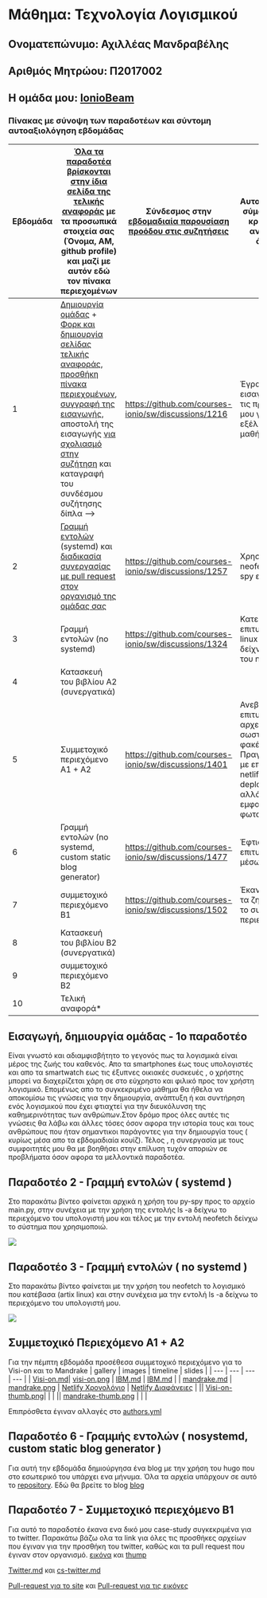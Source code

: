# Μάθημα: Τεχνολογία Λογισμικού
## Ονοματεπώνυμο: Αχιλλέας Μανδραβέλης 
## Αριθμός Μητρώου: Π2017002
## Η ομάδα μου: [IonioBeam](https://github.com/IonioBeam)

### Πίνακας με σύνοψη των παραδοτέων και σύντομη αυτοαξιολόγηση εβδομάδας
| Εβδομάδα | [Όλα τα παραδοτέα βρίσκονται στην ίδια σελίδα της τελικής αναφοράς](https://epidrome.github.io/teaching/deliverables/) με τα προσωπικά στοιχεία σας (Όνομα, ΑΜ, github profile) και μαζί με αυτόν εδώ τον πίνακα περιεχομένων | Σύνδεσμος στην [εβδομαδιαία παρουσίαση προόδου στις συζητήσεις](https://github.com/courses-ionio/help/discussions/categories/show-and-tell) | Αυτοαξιολόγηση σύμφωνα με τα κριτήρια της αντίστοιχης άσκησης |
| --- | --- | --- | --- |
| 1 | [Δημιουργία ομάδας](https://epidrome.github.io/teaching/team/) + [Φορκ και δημιουργία σελίδας τελικής αναφοράς](https://epidrome.github.io/teaching/guide/), [προσθήκη πίνακα περιεχομένων](https://raw.githubusercontent.com/courses-ionio/sw/master/README.md), [συγγραφή της εισαγωγής](https://epidrome.github.io/teaching/intro/), αποστολή της εισαγωγής [για σχολιασμό στην συζήτηση](https://github.com/courses-ionio/sw/discussions/categories/show-and-tell) και καταγραφή του συνδέσμου συζήτησης δίπλα --> | https://github.com/courses-ionio/sw/discussions/1216| Έγραψα την εισαγωγή μου και τις προσδοκίες μου για την εξέλιξη του μαθήματος |
| 2 | [Γραμμή εντολών](https://epidrome.github.io/teaching/cli) (systemd) και [διαδικασία συνεργασίας με pull request στον οργανισμό της ομάδας σας](https://epidrome.github.io/teaching/team) | https://github.com/courses-ionio/sw/discussions/1257 | Χρησιμοποιώ τα neofetch και py-spy επιτυχώς|
| 3 | Γραμμή εντολών (no systemd) | https://github.com/courses-ionio/sw/discussions/1324| Κατεβάζω επιτυχώς το artix linux και το δείχνω χρήση του neofetch |
| 4 | Κατασκευή του βιβλίου Α2 (συνεργατικά) | | |
| 5 | Συμμετοχικό περιεχόμενο A1 + A2 | https://github.com/courses-ionio/sw/discussions/1401| Ανεβάζω επιτυχώς όλα τα αρχεία στους σωστούς φακέλους. Πραγματοποιώ με επιτυχία το netlify και κάνω deploy το site αλλά δεν μου εμφανίζει τις φωτογραφίες|
| 6 | Γραμμή εντολών (no systemd, custom static blog generator) | https://github.com/courses-ionio/sw/discussions/1477| Έφτιαξα επιτυχώς το blog μέσω του Hugo|
| 7 | συμμετοχικό περιεχόμενο B1 | https://github.com/courses-ionio/sw/discussions/1502| Έκανα επιτυχώς τα ζητούμενα για το συμμετοχικό περιεχόμενο Β1|
| 8 | Κατασκευή του βιβλίου Β2 (συνεργατικά) | | |
| 9 | συμμετοχικό περιεχόμενο B2 | | |
| 10 | Τελική αναφορά* | | |

## Εισαγωγή, δημιουργία ομάδας - 1ο παραδοτέο
Είναι γνωστό και αδιαμφισβήτητο το γεγονός πως τα λογισμικά είναι μέρος της ζωής του καθενός. Απο τα smartphones έως τους υπολογιστές και απο τα smartwatch εως τις έξυπνες οικιακές συσκευές , ο χρήστης μπορεί να διαχερίζεται χάρη σε στο εύχρηστο και φιλικό προς τον χρήστη λογισμικό. Επομένως απο το συγκεκριμένο μάθημα θα ήθελα να αποκομίσω τις γνώσεις για την δημιουργία, ανάπτυξη ή και συντήρηση ενός λογισμικού που έχει φτιαχτεί για την διευκόλυνση της καθημερινότητας των ανθρώπων.Στον δρόμο προς όλες αυτές τις γνώσεις θα λάβω και άλλες τόσες όσον αφορα την ιστορία τους και τους ανθρώπους που ήταν σημαντικοι παράγοντες για την δημιουργία τους ( κυρίως μέσα απο τα εβδομαδιαία κουίζ). Τέλος , η συνεργασία με τους συμφοιτητές μου θα με βοηθήσει στην επίλυση τυχόν αποριών σε προβλήματα όσον αφορα τα μελλοντικά παραδοτέα.

## Παραδοτέο 2 - Γραμμή εντολών ( systemd )
Στο παρακάτω  βίντεο φαίνεται αρχικά η χρήση του py-spy προς το αρχείο main.py, στην συνέχεια με την χρήση της εντολής ls -a δείχνω το περιεχόμενο του υπολογιστή μου και τέλος με την εντολή neofetch δείνχω το σύστημα που χρησιμοποιώ.

<a href="https://asciinema.org/a/r0V2ghjc857YaA9BCytLG03ze" target="_blank"><img src="https://asciinema.org/a/r0V2ghjc857YaA9BCytLG03ze.svg" /></a> 

## Παραδοτέο 3 - Γραμμή εντολών ( no systemd )
Στο παρακάτω βίντεο φαίνεται με την χρήση του neofetch το λογισμικό που κατέβασα (artix linux) και στην συνέχεια μα την εντολή ls -a δείχνω το περιεχόμενο του υπολογιστή μου.

<a href="https://asciinema.org/a/564453" target="_blank"><img src="https://asciinema.org/a/564453.svg" /></a>


## Συμμετοχικό Περιεχόμενο Α1 + Α2
Για την πέμπτη εβδομάδα προσέθεσα συμμετοχικό περιεχόμενο για το Visi-on και το Mandrake
| gallery | images | timeline | slides | 
| --- | --- | --- | --- | 
| [Visi-on.md](https://github.com/axilleasmandravelis/_gallery/blob/master/visi-on.md)| [visi-on.png](https://github.com/axilleasmandravelis/images/blob/master/visi-on.png) | [IBM.md](https://github.com/axilleasmandravelis/site/blob/master/_timeline/IBM.md) | [IBM.md](https://github.com/axilleasmandravelis/site/blob/master/_slides/IBM.md) |
| [mandrake.md](https://github.com/axilleasmandravelis/_gallery/blob/master/mandrake.mb) | [mandrake.png](https://github.com/axilleasmandravelis/images/blob/master/mandrake.png) | [Netlify Χρονολόγιο](https://resonant-dusk-8b5c69.netlify.app/timeline/ibm/) | [Netlify Διαφάνειες](https://resonant-dusk-8b5c69.netlify.app/slides/ibm/) |
||  [Visi-on-thumb.png](https://github.com/axilleasmandravelis/images/blob/master/visi-on-thump.png)|    |        |
||  [mandrake-thumb.png](https://github.com/axilleasmandravelis/images/blob/master/mandrake-thump.png)      |    |     | 

Επιπρόσθετα έγιναν αλλαγές στο [authors.yml](https://github.com/axilleasmandravelis/site/blob/master/_data/authors.yml)


## Παραδοτέο 6 - Γραμμής εντολών ( nosystemd, custom static blog generator )
Για αυτή την εβδομάδα δημιούργησα ένα blog με την χρήση του hugo που στο εσωτερικό του υπάρχει ενα μήνυμα. Όλα τα αρχεία υπάρχουν σε αυτό το [repository](https://github.com/axilleasmandravelis/axilleasmandravelis.github.io). Εδώ θα βρείτε το blog [blog](https://axilleasmandravelis.github.io/)


## Παραδοτέο 7 - Συμμετοχικό περιεχόμενο Β1
Για αυτό το παραδοτέο έκανα ενα δικό μου case-study συγκεκριμένα για το twitter. Παρακάτω βάζω ολα τα link για όλες τις προσθήκες αρχείων που έγιναν για την προσθήκη του twitter, καθώς και τα pull request που έγιναν στον οργανισμό.
[εικόνα](https://github.com/axilleasmandravelis/images/blob/master/twitter.png) και [thump](https://github.com/axilleasmandravelis/images/blob/master/twitter-thump.png)

[Twitter.md](https://github.com/axilleasmandravelis/site/blob/master/_case-study/twitter.md) και [cs-twitter.md](https://github.com/axilleasmandravelis/site/blob/master/_includes/cs-twitter.md)

[Pull-request για το site](https://github.com/IonioBeam/site/pull/2) και [Pull-request για τις εικόνες](https://github.com/IonioBeam/images/pull/1)
